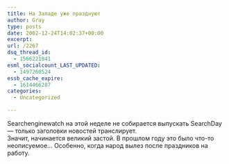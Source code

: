 ```yaml
---
title: На Западе уже празднуют
author: Gray
type: posts
date: 2002-12-24T14:02:37+00:00
excerpt:
url: /2267
dsq_thread_id:
  - 1566221841
esml_socialcount_LAST_UPDATED:
  - 1497260524
essb_cache_expire:
  - 1614466287
categories:
  - Uncategorized

---
```








Searchenginewatch на этой неделе не собирается выпускать SearchDay &#8212; только заголовки новостей транслирует.  
Значит, начинается великий застой. В прошлом году это было что-то неописуемое&#8230; Особенно, когда народ вылез после праздников на работу.